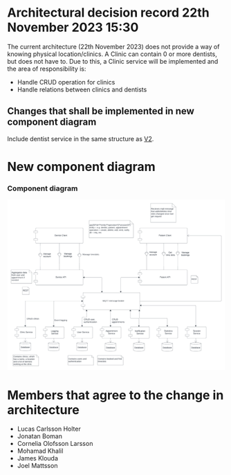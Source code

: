 # Architectural decision record 22th November 2023 15:30

The current architecture (22th November 2023) does not provide a way of knowing physical location/clinics. A Clinic can contain 0 or more dentists, but does not have to. Due to this, a Clinic service will be implemented and the area of responsibility is:

* Handle CRUD operation for clinics
* Handle relations between clinics and dentists

## Changes that shall be implemented in new component diagram

Include dentist service in the same structure as [V2](https://git.chalmers.se/courses/dit355/2023/student-teams/dit356-2023-20/group-20-distributed-systems/-/wikis/Appendix#updated-component-diagram-v2-10-11-2023:\~:text=Updated%20Component%20Diagram%20V2%20(10%2D11%2D2023)).

# New component diagram

### Component diagram

![DIT356 - Mockup (1).png](uploads/cd6520e7c116fb822b7ada0c520c9f2d/DIT356_-_Mockup__1_.png)

# Members that agree to the change in architecture

* Lucas Carlsson Holter
* Jonatan Boman
* Cornelia Olofsson Larsson
* Mohamad Khalil
* James Klouda
* Joel Mattsson